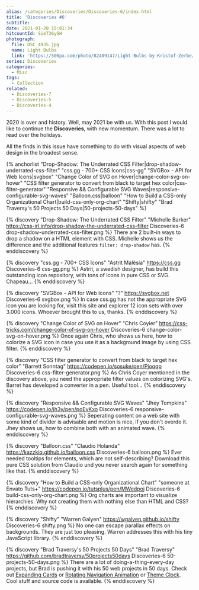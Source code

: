 ```yaml
---
alias: /categories/Discoveries/Discoveries-6/index.html
title: 'Discoveries #6'
subtitle:
date: 2021-01-20 15:01:34
hitcountId: SieT36yGH
photograph:
  file: DSC_4935.jpg
  name: Light Bulbs
  link: 'https://500px.com/photo/82409147/Light-Bulbs-by-Kristof-Zerbe/'
series: Discoveries
categories:
  - Misc
tags:
  - Collection
related:
  - Discoveries-7
  - Discoveries-5
  - Discoveries-4
---
```


2020 is over and history. Well, may 2021 be with us. With this post I would like to continue the **Discoveries**, with new momentum. There was a lot to read over the holidays.

All the finds in this issue have something to do with visual aspects of web design in the broadest sense.

{% anchorlist 
"Drop-Shadow: The Underrated CSS Filter|drop-shadow-underrated-css-filter"
"css.gg - 700+ CSS Icons|css-gg"
"SVGBox - API for Web Icons|svgbox"
"Change Color of SVG on Hover|change-color-svg-on-hover"
"CSS filter generator to convert from black to target hex color|css-filter-generator"
"Responsive && Configurable SVG Waves|responsive-configurable-svg-waves"
"Balloon.css|balloon"
"How to Build a CSS-only Organizational Chart|build-css-only-org-chart"
"Shifty|shifty"
"Brad Traversy's 50 Projects 50 Days|50-projects-50-days"
%}

<!-- more -->

{% discovery "Drop-Shadow: The Underrated CSS Filter" "Michelle Barker" https://css-irl.info/drop-shadow-the-underrated-css-filter Discoveries-6 drop-shadow-underrated-css-filter.png %}
There are 2 built-in ways to drop a shadow on a HTML element with CSS. Michelle shows us the difference and the additional features ``filter: drop-shadow`` has.
{% enddiscovery %}

{% discovery "css.gg - 700+ CSS Icons" "Astrit Malësia" https://css.gg Discoveries-6 css-gg.png %}
Astrit, a swedish designer, has build this outstanding icon repository, with tons of icons in pure CSS or SVG. Chapeau...
{% enddiscovery %}

{% discovery "SVGBox - API for Web Icons" "?" https://svgbox.net Discoveries-6 svgbox.png %}
In case css.gg has not the appropriate SVG icon you are looking for, visit this site and explorer 12 icon sets with over 3.000 icons. Whoever brought this to us, thanks.
{% enddiscovery %}

{% discovery "Change Color of SVG on Hover" "Chris Coyier" https://css-tricks.com/change-color-of-svg-on-hover Discoveries-6 change-color-svg-on-hover.png %}
Once again Chris, who shows us here, how to colorize a SVG icon in case you use it as a background image by using CSS filter.
{% enddiscovery %}

{% discovery "CSS filter generator to convert from black to target hex color" "Barrett Sonntag" https://codepen.io/sosuke/pen/Pjoqqp Discoveries-6 css-filter-generator.png %}
As Chris Coyer mentioned in the discovery above, you need the appropriate filter values on colorizing SVG's. Barret has developed a converter in a pen. Useful tool...
{% enddiscovery %}

{% discovery "Responsive && Configurable SVG Waves" "Jhey Tompkins" https://codepen.io/jh3y/pen/poEvKxo Discoveries-6 responsive-configurable-svg-waves.png %}
Seperating content on a web site with some kind of divider is advisable  and motion is nice, if you don't overdo it.  Jhey shows us, how to combine both with an animated wave.
{% enddiscovery %}

{% discovery "Balloon.css" "Claudio Holanda" https://kazzkiq.github.io/balloon.css Discoveries-6 balloon.png %}
Ever needed tooltips for elements, which are not self-describing? Download this pure CSS solution from Claudio und you never search again for something like that.
{% enddiscovery %}

{% discovery "How to Build a CSS-only Organizational Chart" "someone at Envato Tuts+" https://codepen.io/tutsplus/pen/MWedpoj Discoveries-6 build-css-only-org-chart.png %}
Org charts are important to visualize hierarchies. Why not creating them with nothing else than HTML and CSS?
{% enddiscovery %}

{% discovery "Shifty" "Warren Galyen" https://wgalyen.github.io/shifty Discoveries-6 shifty.png %}
No one can escape parallax effects on backgrounds. They are just too pleasing. Warren addresses this with his tiny JavaScript library.
{% enddiscovery %}

{% discovery "Brad Traversy's 50 Projects 50 Days" "Brad Traversy" https://github.com/bradtraversy/50projects50days Discoveries-6 50-projects-50-days.png %}
There are a lot of doing-a-thing-every-day projects, but Brad is pushing it with his 50 web projects in 50 days. Check out [Expanding Cards](https://50projects50days.com/projects/expanding-cards/) or [Rotating Navigation Animation](https://50projects50days.com/projects/rotating-navigation-animation/) or [Theme Clock](https://50projects50days.com/projects/theme-clock/). Cool stuff and source code is available.
{% enddiscovery %}
